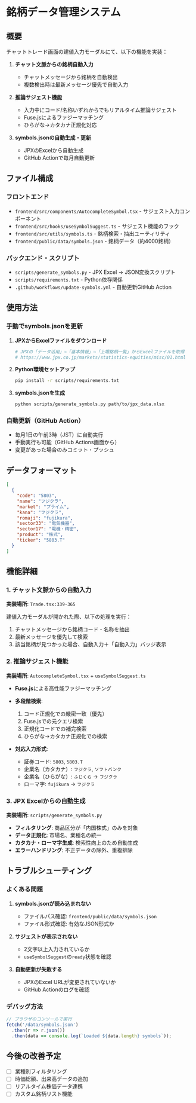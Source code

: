 # 銘柄データ管理システム

## 概要

チャットトレード画面の建値入力モーダルにて、以下の機能を実装：

1. **チャット文脈からの銘柄自動入力**
   - チャットメッセージから銘柄を自動検出
   - 複数検出時は最新メッセージ優先で自動入力

2. **推論サジェスト機能**
   - 入力中にコード/名称いずれからでもリアルタイム推論サジェスト
   - Fuse.jsによるファジーマッチング
   - ひらがな→カタカナ正規化対応

3. **symbols.jsonの自動生成・更新**
   - JPXのExcelから自動生成
   - GitHub Actionで毎月自動更新

## ファイル構成

### フロントエンド
- `frontend/src/components/AutocompleteSymbol.tsx` - サジェスト入力コンポーネント
- `frontend/src/hooks/useSymbolSuggest.ts` - サジェスト機能のフック
- `frontend/src/utils/symbols.ts` - 銘柄検索・抽出ユーティリティ
- `frontend/public/data/symbols.json` - 銘柄データ（約4000銘柄）

### バックエンド・スクリプト
- `scripts/generate_symbols.py` - JPX Excel → JSON変換スクリプト
- `scripts/requirements.txt` - Python依存関係
- `.github/workflows/update-symbols.yml` - 自動更新GitHub Action

## 使用方法

### 手動でsymbols.jsonを更新

1. **JPXからExcelファイルをダウンロード**
   ```bash
   # JPXの「データ活用」→「基本情報」→「上場銘柄一覧」からExcelファイルを取得
   # https://www.jpx.co.jp/markets/statistics-equities/misc/01.html
   ```

2. **Python環境セットアップ**
   ```bash
   pip install -r scripts/requirements.txt
   ```

3. **symbols.jsonを生成**
   ```bash
   python scripts/generate_symbols.py path/to/jpx_data.xlsx
   ```

### 自動更新（GitHub Action）

- 毎月1日の午前3時（JST）に自動実行
- 手動実行も可能（GitHub Actions画面から）
- 変更があった場合のみコミット・プッシュ

## データフォーマット

```json
[
  {
    "code": "5803",
    "name": "フジクラ", 
    "market": "プライム",
    "kana": "フジクラ",
    "romaji": "fujikura",
    "sector33": "電気機器",
    "sector17": "電機・精密",
    "product": "株式",
    "ticker": "5803.T"
  }
]
```

## 機能詳細

### 1. チャット文脈からの自動入力

**実装場所**: `Trade.tsx:339-365`

建値入力モーダルが開かれた際、以下の処理を実行：
1. チャットメッセージから銘柄コード・名称を抽出
2. 最新メッセージを優先して検索
3. 該当銘柄が見つかった場合、自動入力＋「自動入力」バッジ表示

### 2. 推論サジェスト機能

**実装場所**: `AutocompleteSymbol.tsx` + `useSymbolSuggest.ts`

- **Fuse.js**による高性能ファジーマッチング
- **多段階検索**:
  1. コード正規化での厳密一致（優先）
  2. Fuse.jsでの元クエリ検索
  3. 正規化コードでの補完検索
  4. ひらがな→カタカナ正規化での検索

- **対応入力形式**:
  - 証券コード: `5803`, `5803.T`
  - 企業名（カタカナ）: `フジクラ`, `ソフトバンク`
  - 企業名（ひらがな）: `ふじくら` → `フジクラ`
  - ローマ字: `fujikura` → `フジクラ`

### 3. JPX Excelからの自動生成

**実装場所**: `scripts/generate_symbols.py`

- **フィルタリング**: 商品区分が「内国株式」のみを対象
- **データ正規化**: 市場名、業種名の統一
- **カタカナ・ローマ字生成**: 検索性向上のため自動生成
- **エラーハンドリング**: 不正データの除外、重複排除

## トラブルシューティング

### よくある問題

1. **symbols.jsonが読み込まれない**
   - ファイルパス確認: `frontend/public/data/symbols.json`
   - ファイル形式確認: 有効なJSON形式か

2. **サジェストが表示されない**
   - 2文字以上入力されているか
   - `useSymbolSuggest`の`ready`状態を確認

3. **自動更新が失敗する**
   - JPXのExcel URLが変更されていないか
   - GitHub Actionのログを確認

### デバッグ方法

```javascript
// ブラウザのコンソールで実行
fetch('/data/symbols.json')
  .then(r => r.json())
  .then(data => console.log(`Loaded ${data.length} symbols`));
```

## 今後の改善予定

- [ ] 業種別フィルタリング
- [ ] 時価総額、出来高データの追加
- [ ] リアルタイム株価データ連携
- [ ] カスタム銘柄リスト機能